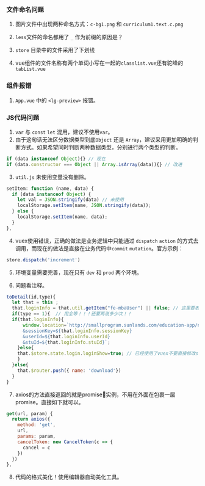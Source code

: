### 文件命名问题
1. 图片文件中出现两种命名方式：`c-bg1.png` 和 `curriculum1.text.c.png`
2. `less`文件的命名都用了 `_` 作为前缀的原因是？

3. `store` 目录中的文件采用了下划线

4. vue组件的文件名称有两个单词小写在一起的`classlist.vue`还有驼峰的`tabList.vue`

### 组件报错
1. `App.vue` 中的 `<lg-preview>` 报错。

### JS代码问题
1. `var` 与 `const` `let` 混用，建议不使用`var`。
2. 由于这句话无法区分数据类型到底`Object` 还是 `Array`，建议采用更加明确的判断方式。如果希望同时判断两种数据类型，分别进行两个类型的判断。 
```javascript
if (data instanceof Object){} // 现在
if (data.constructor === Object || Array.isArray(data)){} // 改进
```

3. `util.js` 未使用变量没有删除。
```javascript
setItem: function (name, data) {
  if (data instanceof Object) {
    let val = JSON.stringify(data) // 未使用
    localStorage.setItem(name, JSON.stringify(data));
  } else {
    localStorage.setItem(name, data);
  }
},
```
4. vuex使用错误，正确的做法是业务逻辑中只能通过 `dispatch` `action` 的方式去调用，而现在的做法是直接在业务代码中`commit` `mutation`。官方示例：
```javascript
store.dispatch('increment')
```

5. 环境变量需要完善，现在只有 `dev` 和 `prod` 两个环境。

6. 问题看注释。
```javascript
toDetail(id,type){
  let that = this ; 
  that.loginInfo = that.util.getItem("fe-mbaUser") || false; // 这里要表示或者为空值还是或者是错误值？？？
  if(type == 1){  // 用全等！！！还要再说多少次！！
  if(that.loginInfo){
      window.location=`http://smallprogram.sunlands.com/education-app/news/index.html?id=${id}
      &sessionKey=${that.loginInfo.sessionKey}
      &userId=${that.loginInfo.userId}
      &stuId=${that.loginInfo.stuId}`;
    }else{ 
    that.$store.state.login.loginShow=true; // 已经使用了vuex不要直接修改state，用触发action的方式
    }
  }else{
    that.$router.push({ name: 'download'})
  }
}
```

7. axios的方法直接返回的就是promise实例，不用在外面在包裹一层promise。直接如下就可以。
```javascript
get(url, param) {
  return axios({
    method: 'get',
    url,
    params: param,
    cancelToken: new CancelToken(c => {
      cancel = c
    })
  })
},
```

8. 代码的格式美化！使用编辑器自动美化工具。
